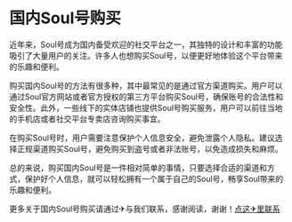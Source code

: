 # 国内Soul号购买

近年来，Soul号成为国内备受欢迎的社交平台之一，其独特的设计和丰富的功能吸引了大量用户的关注。许多人也想购买Soul号，以便更好地体验这个平台带来的乐趣和便利。

购买国内Soul号的方法有很多种，其中最常见的是通过官方渠道购买。用户可以通过Soul官方网站或者官方授权的第三方平台购买Soul号，确保账号的合法性和安全性。此外，一些线下的实体店铺也提供Soul号购买服务，用户可以前往当地的手机店或者社交平台专卖店咨询购买事宜。

在购买Soul号时，用户需要注意保护个人信息安全，避免泄露个人隐私。建议选择正规渠道购买Soul号，避免购买到盗号或者非法账号，以免造成损失和麻烦。

总的来说，购买国内Soul号是一件相对简单的事情，只要选择合适的渠道和方式，保护好个人信息，就可以轻松拥有一个属于自己的Soul号，畅享Soul带来的乐趣和便利。

更多关于国内Soul号购买请通过✈与我们联系，感谢阅读，谢谢！[点这✈里联系](https://d.k02.cc)